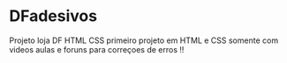 # DFadesivos
Projeto loja DF HTML CSS
primeiro projeto em HTML e CSS somente com videos aulas e foruns para correçoes de erros !!
